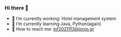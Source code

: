 ### Hi there 👋



- 🔭 I’m currently working: Hotel management system
- 🌱 I’m currently learning Java, Python(again)
- 💬 How to reach me: inf2021113@ionio.gr

